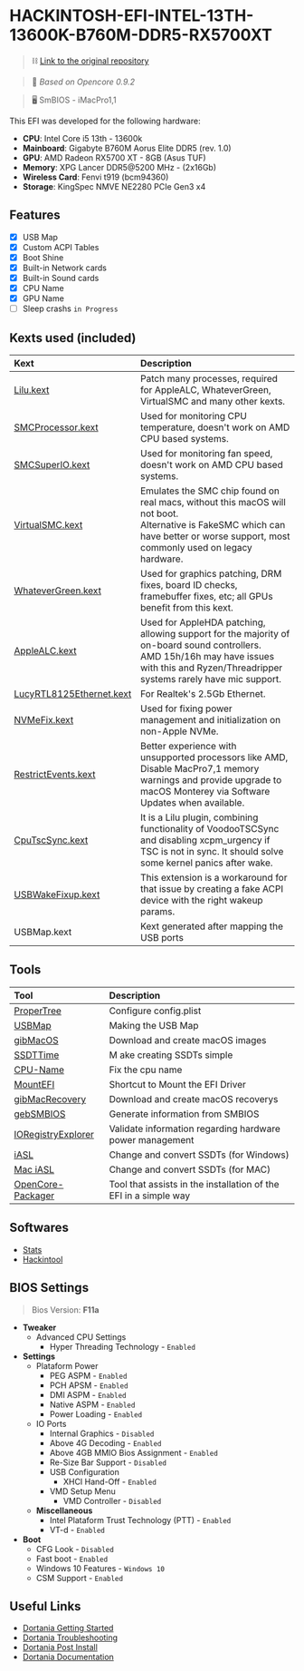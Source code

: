 # HACKINTOSH-EFI-INTEL-13TH-13600K-B760M-DDR5-RX5700XT

>⛓ [Link to the original repository](https://github.com/luchina-gabriel/BASE-EFI-INTEL-DESKTOP-13THGEN-RAPTOR-LAKE)

>🔧 _Based on Opencore 0.9.2_

> 🖥️ SmBIOS - iMacPro1,1

This EFI was developed for the following hardware:
- **CPU**: Intel Core i5 13th - 13600k
- **Mainboard**: Gigabyte B760M Aorus Elite DDR5 (rev. 1.0)
- **GPU**: AMD Radeon RX5700 XT - 8GB (Asus TUF)
- **Memory**: XPG Lancer DDR5@5200 MHz - (2x16Gb) 
- **Wireless Card**: Fenvi t919 (bcm94360)
- **Storage**: KingSpec NMVE NE2280 PCIe Gen3 x4

## Features
- [x] USB Map
- [x] Custom ACPI Tables
- [x] Boot Shine
- [x] Built-in Network cards
- [x] Built-in Sound cards
- [x] CPU Name
- [x] GPU Name
- [ ] Sleep crashs ``in Progress``

## Kexts used (included)
Kext|Description
:----|:----
[Lilu.kext](https://github.com/acidanthera/Lilu/releases)|Patch many processes, required for AppleALC, WhateverGreen, VirtualSMC and many other kexts.
[SMCProcessor.kext](https://github.com/acidanthera/VirtualSMC/releases)|Used for monitoring CPU temperature, doesn't work on AMD CPU based systems.
[SMCSuperIO.kext](https://github.com/acidanthera/VirtualSMC/releases)|Used for monitoring fan speed, doesn't work on AMD CPU based systems.
[VirtualSMC.kext](https://github.com/acidanthera/VirtualSMC/releases)|Emulates the SMC chip found on real macs, without this macOS will not boot.<br>Alternative is FakeSMC which can have better or worse support, most commonly used on legacy hardware.
[WhateverGreen.kext](https://github.com/acidanthera/WhateverGreen/releases)|Used for graphics patching, DRM fixes, board ID checks, framebuffer fixes, etc; all GPUs benefit from this kext.
[AppleALC.kext](https://github.com/acidanthera/AppleALC/releases)|Used for AppleHDA patching, allowing support for the majority of on-board sound controllers.<br>AMD 15h/16h may have issues with this and Ryzen/Threadripper systems rarely have mic support.
[LucyRTL8125Ethernet.kext](https://www.insanelymac.com/forum/files/file/1004-lucyrtl8125ethernet/)|For Realtek's 2.5Gb Ethernet.
[NVMeFix.kext](https://github.com/acidanthera/NVMeFix/releases)|Used for fixing power management and initialization on non-Apple NVMe.
[RestrictEvents.kext](https://github.com/acidanthera/RestrictEvents/releases)|Better experience with unsupported processors like AMD, Disable MacPro7,1 memory warnings and provide upgrade to macOS Monterey via Software Updates when available.
[CpuTscSync.kext](https://github.com/acidanthera/CpuTscSync/releases)|It is a Lilu plugin, combining functionality of VoodooTSCSync and disabling xcpm_urgency if TSC is not in sync. It should solve some kernel panics after wake.
[USBWakeFixup.kext](https://github.com/osy/USBWakeFixup)|This extension is a workaround for that issue by creating a fake ACPI device with the right wakeup params.
USBMap.kext|Kext generated after mapping the USB ports

## Tools

Tool|Description
:----|:----
[ProperTree](https://github.com/corpnewt/ProperTree) | Configure config.plist
[USBMap](https://github.com/corpnewt/USBMap) | Making the USB Map
[gibMacOS](https://github.com/corpnewt/gibMacOS) | Download and create macOS images
[SSDTTime](https://github.com/corpnewt/SSDTTime) | M ake creating SSDTs simple
[CPU-Name](https://github.com/corpnewt/CPU-Name) | Fix the cpu name
[MountEFI](https://github.com/corpnewt/MountEFI) | Shortcut to Mount the EFI Driver
[gibMacRecovery](https://github.com/corpnewt/gibMacRecovery) | Download and create macOS recoverys
[gebSMBIOS](https://github.com/corpnewt/GenSMBIOS) | Generate information from SMBIOS
[IORegistryExplorer](https://github.com/vulgo/IORegistryExplorer) | Validate information regarding hardware power management
[iASL](https://www.acpica.org/downloads) | Change and convert SSDTs (for Windows)
[Mac iASL](https://github.com/acidanthera/MaciASL) | Change and convert SSDTs (for MAC)
[OpenCore-Packager](https://github.com/chris1111/OpenCore-Packager) | Tool that assists in the installation of the EFI in a simple way

## Softwares

- [Stats](https://github.com/exelban/stats)
- [Hackintool](https://github.com/benbaker76/Hackintool)

## BIOS Settings
> Bios Version: **F11a**
* **Tweaker**
  * Advanced CPU Settings
    * Hyper Threading Technology - ``Enabled``
* **Settings**
  * Plataform Power
    * PEG ASPM - ``Enabled``
    * PCH APSM - ``Enabled``
    * DMI ASPM - ``Enabled``
    * Native ASPM - ``Enabled``
    * Power Loading - ``Enabled``
  * IO Ports
    * Internal Graphics - ``Disabled``
    * Above 4G Decoding - ``Enabled``
    * Above 4GB MMIO Bios Assignment - ``Enabled``
    * Re-Size Bar Support - ``Disabled``
    * USB Configuration
      * XHCI Hand-Off - ``Enabled``
    * VMD Setup Menu
      * VMD Controller - ``Disabled``
  * **Miscellaneous**
    * Intel Plataform Trust Technology (PTT) - ``Enabled``
    * VT-d - ``Enabled``
* **Boot**
  * CFG Look - ``Disabled``
  * Fast boot - ``Enabled``
  * Windows 10 Features - ``Windows 10``
  * CSM Support - ``Enabled``

## Useful Links
- [Dortania Getting Started](https://dortania.github.io/getting-started/)
- [Dortania Troubleshooting](https://dortania.github.io/troubleshooting/)
- [Dortania Post Install](https://dortania.github.io/OpenCore-Post-Install/)
- [Dortania Documentation](https://dortania.github.io/docs/)
